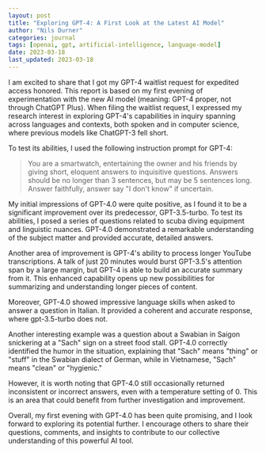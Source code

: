 ```yaml
---
layout: post
title: "Exploring GPT-4: A First Look at the Latest AI Model"
author: "Nils Durner"
categories: journal
tags: [openai, gpt, artificial-intelligence, language-model]
date: 2023-03-18
last_updated: 2023-03-18
---
```


I am excited to share that I got my GPT-4 waitlist request for expedited access honored. This report is based on my first evening of experimentation with the new AI model (meaning: GPT-4 proper, not through ChatGPT Plus). When filing the waitlist request, I expressed my research interest in exploring GPT-4's capabilities in inquiry spanning across languages and contexts, both spoken and in computer science, where previous models like ChatGPT-3 fell short.

To test its abilities, I used the following instruction prompt for GPT-4:

> You are a smartwatch, entertaining the owner and his friends by giving short, eloquent answers to inquisitive questions. Answers should be no longer than 3 sentences, but may be 5 sentences long. Answer faithfully, answer say "I don't know" if uncertain.

My initial impressions of GPT-4.0 were quite positive, as I found it to be a significant improvement over its predecessor, GPT-3.5-turbo. To test its abilities, I posed a series of questions related to scuba diving equipment and linguistic nuances. GPT-4.0 demonstrated a remarkable understanding of the subject matter and provided accurate, detailed answers.

Another area of improvement is GPT-4's ability to process longer YouTube transcriptions. A talk of just 20 minutes would burst GPT-3.5's attention span by a large margin, but GPT-4 is able to build an accurate summary from it. This enhanced capability opens up new possibilities for summarizing and understanding longer pieces of content.

Moreover, GPT-4.0 showed impressive language skills when asked to answer a question in Italian. It provided a coherent and accurate response, where gpt-3.5-turbo does not.

Another interesting example was a question about a Swabian in Saigon snickering at a "Sach" sign on a street food stall. GPT-4.0 correctly identified the humor in the situation, explaining that "Sach" means "thing" or "stuff" in the Swabian dialect of German, while in Vietnamese, "Sạch" means "clean" or "hygienic."

However, it is worth noting that GPT-4.0 still occasionally returned inconsistent or incorrect answers, even with a temperature setting of 0. This is an area that could benefit from further investigation and improvement.

Overall, my first evening with GPT-4.0 has been quite promising, and I look forward to exploring its potential further. I encourage others to share their questions, comments, and insights to contribute to our collective understanding of this powerful AI tool.
